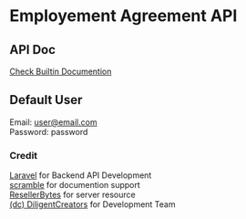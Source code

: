 # Employement Agreement API

## API Doc
[Check Builtin Documention](https://employmentagreement.dc.com.pk/docs/api#/)


## Default User
Email: user@email.com<br>
Password: password

### Credit
[Laravel](https://laravel.com) for Backend API Development<br>
[scramble](https://scramble.dedoc.co/) for documention support<br>
[ResellerBytes](https://resellerbytes.com) for server resource<br>
[(dc) DiligentCreators](http://diligentcreators.com) for Development Team